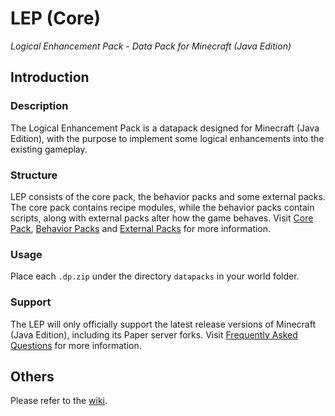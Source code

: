 # LEP (Core)
_Logical Enhancement Pack - Data Pack for Minecraft (Java Edition)_
## Introduction
### Description
The Logical Enhancement Pack is a datapack designed for Minecraft (Java Edition), with the purpose to implement some logical enhancements into the existing gameplay.
### Structure
LEP consists of the core pack, the behavior packs and some external packs. The core pack contains recipe modules, while the behavior packs contain scripts, along with external packs alter how the game behaves. Visit [Core Pack](https://github.com/mcpmedia/lep/wiki/Core-Pack), [Behavior Packs](https://github.com/mcpmedia/lep/wiki/Behavior-Packs) and [External Packs](https://github.com/mcpmedia/lep/wiki/External-Packs) for more information.
### Usage
Place each `.dp.zip` under the directory `datapacks` in your world folder.
### Support
The LEP will only officially support the latest release versions of Minecraft (Java Edition), including its Paper server forks. Visit [Frequently Asked Questions](https://github.com/mcpmedia/lep/wiki/Frequently-Asked-Questions) for more information.
## Others
Please refer to the [wiki](https://github.com/mcpmedia/lep-core/wiki).

